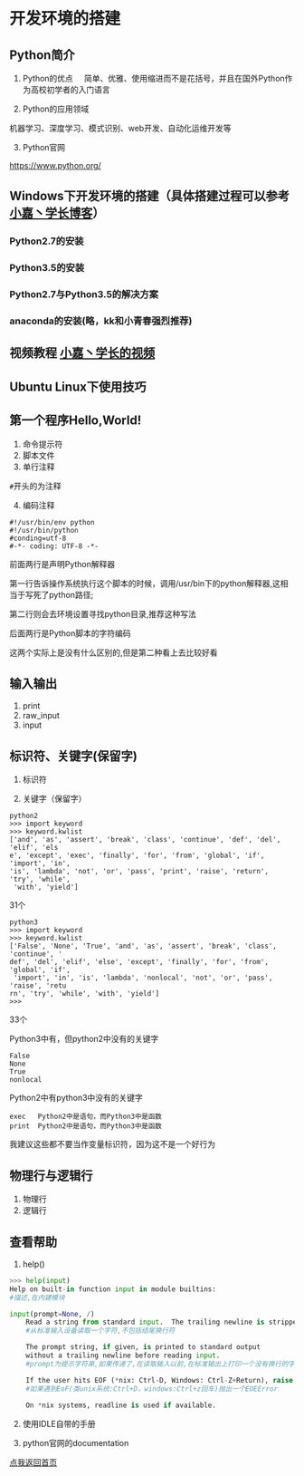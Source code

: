 # 开发环境的搭建

## Python简介

1. Python的优点
   
   简单、优雅、使用缩进而不是花括号，并且在国外Python作为高校初学者的入门语言

2. Python的应用领域

  机器学习、深度学习、模式识别、web开发、自动化运维开发等

3. Python官网 

https://www.python.org/

## Windows下开发环境的搭建（具体搭建过程可以参考 [小嘉丶学长博客](http://blog.csdn.net/fj_author)）
### Python2.7的安装
### Python3.5的安装
### Python2.7与Python3.5的解决方案
### anaconda的安装(略，kk和小青春强烈推荐)

## 视频教程 [小嘉丶学长的视频](http://www.bilibili.com/video/av12232633/)

## Ubuntu Linux下使用技巧

## 第一个程序Hello,World!
1. 命令提示符
2. 脚本文件
3. 单行注释

`#`开头的为注释

4. 编码注释

```
#!/usr/bin/env python
#!/usr/bin/python
#conding=utf-8
#-*- coding: UTF-8 -*-
```

前面两行是声明Python解释器

第一行告诉操作系统执行这个脚本的时候，调用/usr/bin下的python解释器,这相当于写死了python路径;

第二行则会去环境设置寻找python目录,推荐这种写法

后面两行是Python脚本的字符编码

这两个实际上是没有什么区别的,但是第二种看上去比较好看

## 输入输出
1. print
2. raw_input
3. input 

## 标识符、关键字(保留字)
1. 标识符

2. 关键字（保留字）

```
python2
>>> import keyword
>>> keyword.kwlist
['and', 'as', 'assert', 'break', 'class', 'continue', 'def', 'del', 'elif', 'els
e', 'except', 'exec', 'finally', 'for', 'from', 'global', 'if', 'import', 'in',
'is', 'lambda', 'not', 'or', 'pass', 'print', 'raise', 'return', 'try', 'while',
 'with', 'yield']
```

31个

```
python3
>>> import keyword
>>> keyword.kwlist
['False', 'None', 'True', 'and', 'as', 'assert', 'break', 'class', 'continue', '
def', 'del', 'elif', 'else', 'except', 'finally', 'for', 'from', 'global', 'if',
 'import', 'in', 'is', 'lambda', 'nonlocal', 'not', 'or', 'pass', 'raise', 'retu
rn', 'try', 'while', 'with', 'yield']
>>>
```

33个

Python3中有，但python2中没有的关键字
```
False
None
True
nonlocal
```

Python2中有python3中没有的关键字
```
exec   Python2中是语句，而Python3中是函数 
print  Python2中是语句，而Python3中是函数
```

我建议这些都不要当作变量标识符，因为这不是一个好行为

## 物理行与逻辑行
1. 物理行
2. 逻辑行

## 查看帮助
1. help()

```Python
>>> help(input) 
Help on built-in function input in module builtins: 
#描述,在内建模块

input(prompt=None, /)
    Read a string from standard input.  The trailing newline is stripped. 
    #从标准输入设备读取一个字符,不包括结尾换行符

    The prompt string, if given, is printed to standard output 
    without a trailing newline before reading input.
    #prompt为提示字符串,如果传递了,在读取输入以前,在标准输出上打印一个没有换行的字符串

    If the user hits EOF (*nix: Ctrl-D, Windows: Ctrl-Z+Return), raise EOFError.
    #如果遇到EoF(类unix系统:Ctrl+D，windows:Ctrl+z回车)抛出一个EOEError
    
    On *nix systems, readline is used if available.
```
2. 使用IDLE自带的手册

3. python官网的documentation

[点我返回首页](https://leagueoflearningpython.github.io/Part_0/)
